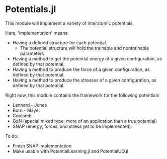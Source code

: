 # Potentials.jl
This module will implement a variety of interatomic potentials. 

Here, 'implementation' means:
- Having a defined structure for each potential
    - The potential structure will hold the trainable and nontrainable parameters 
- Having a method to get the potential energy of a given configuration, as defined by that potential.
- Having a method to produce the force of a given configuration, as defined by that potential.
- Having a method to produce the stresses of a given configuration, as defined by that potential.

Right now, this module contains the framework for the following potentials
- Lennard - Jones
- Born - Mayer 
- Coulomb
- GaN (special mixed type, more of an application than a true potential)
- SNAP (energy, forces, and stress yet to be implemented).

To do:
- Finish SNAP implementation 
- Make usable with PotentialLearning.jl and PotentialUQ.jl
